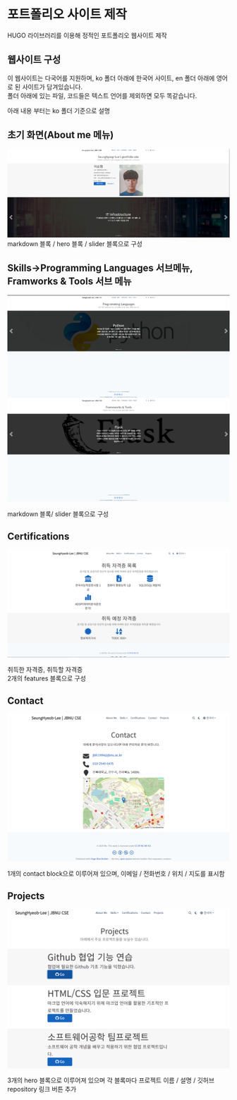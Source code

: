 # 포트폴리오 사이트 제작

HUGO 라이브러리를 이용해 정적인 포트폴리오 웹사이트 제작

## 웹사이트 구성

이 웹사이트는 다국어를 지원하며, ko 폴더 아래에 한국어 사이트, en 폴더 아래에 영어로 된 사이트가 담겨있습니다.  
폴더 아래에 있는 파일, 코드들은 텍스트 언어를 제외하면 모두 똑같습니다.

아래 내용 부터는 ko 폴더 기준으로 설명

## 초기 화면(About me 메뉴)

![alt text](rdme_aboutme.png)
markdown 블록 / hero 블록 / slider 블록으로 구성

## Skills->Programming Languages 서브메뉴, Framworks & Tools 서브 메뉴

![alt text](rdme_PL.png)
![alt text](rdme_framework.png)

markdown 블록/ slider 블록으로 구성

## Certifications

![alt text](rdme_certifi.png)

취득한 자격증, 취득할 자격증  
2개의 features 블록으로 구성

## Contact

![alt text](rdme_contact.png)

1개의 contact block으로 이루어져 있으며, 이메일 / 전화번호 / 위치 / 지도를 표시함

## Projects

![alt text](rdme_projects.png)

3개의 hero 블록으로 이루어져 있으며 각 블록마다 프로젝트 이름 / 설명 / 깃허브 repository 링크 버튼 추가
